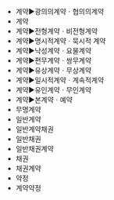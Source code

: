 - 계약▶️광의의계약ㆍ협의의계약
- 계약
- 계약▶️전형계약ㆍ비전형계약
- 계약▶️명시적계약ㆍ묵시적 계약
- 계약▶️낙성계약ㆍ요물계약
- 계약▶️편무계약ㆍ쌍무계약
- 계약▶️유상계약ㆍ무상계약
- 계약▶️일시적계약ㆍ계속적계약
- 계약▶️유인계약ㆍ무인계약
- 계약▶️본계약ㆍ예약
- 무명계약
- 일반계약
- 일반계약채권
- 일반채권
- 일반채권계약
- 채권
- 채권계약
- 약정
- 계약약정
